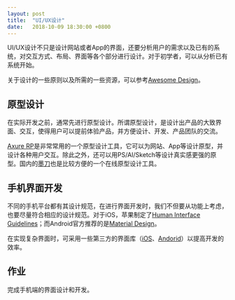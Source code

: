 ```yaml
---
layout: post
title:  "UI/UX设计"
date:   2018-10-09 18:30:00 +0800
---
```


UI/UX设计不只是设计网站或者App的界面，还要分析用户的需求以及已有的系统，对交互方式、布局、界面等各个部分进行设计。对于初学者，可以从分析已有系统开始。

关于设计的一些原则以及所需的一些资源，可以参考[Awesome Design][]。

## 原型设计

在实际开发之前，通常先进行原型设计。所谓原型设计，是设计出产品的大致界面、交互，使得用户可以提前体验产品，并方便设计、开发、产品团队的交流。

[Axure RP][]是非常常用的一个原型设计工具，它可以为网站、App等设计原型，并设计各种用户交互。除此之外，还可以用PS/AI/Sketch等设计真实感更强的原型。国内的[墨刀][modao]也是比较方便的一个在线原型设计工具。

## 手机界面开发

不同的手机平台都有其设计规范，在进行界面开发时，我们不但要从功能上考虑，也要尽量符合相应的设计规范。对于iOS，苹果制定了[Human Interface Guidelines][hig]；而Android官方推荐的是[Material Design][]。

在实现复杂界面时，可采用一些第三方的界面库（[iOS][ios_ui]、[Andorid][android_ui]）以提高开发的效率。

## 作业

完成手机端的界面设计和开发。

[android_ui]: https://github.com/wasabeef/awesome-android-ui
[awesome design]: https://github.com/gztchan/awesome-design
[axure rp]: https://www.axure.com/
[hig]: https://developer.apple.com/design/human-interface-guidelines/ios/overview/themes/
[ios_ui]: https://github.com/cjwirth/awesome-ios-ui
[material design]: https://material.io/design/
[modao]: https://modao.cc/

